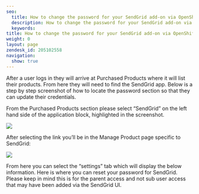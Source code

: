 ```yaml
---
seo:
  title: How to change the password for your SendGrid add-on via OpenShift
  description: How to change the password for your SendGrid add-on via OpenShift
  keywords: 
title: How to change the password for your SendGrid add-on via OpenShift
weight: 0
layout: page
zendesk_id: 205102558
navigation:
  show: true
---
```


After a user logs in they will arrive at Purchased Products where it will list their products. From here they will need to find the SendGrid app. Below is a step by step screenshot of how to locate the password section so that they can update their credentials.

From the Purchased Products section please select “SendGrid” on the left hand side of the application block, highlighted in the screenshot.

![]({{root_url}}/images/openshiftshot1.png)

After selecting the link you’ll be in the Manage Product page specific to SendGrid:

![]({{root_url}}/images/openshiftedit3.png)

From here you can select the “settings” tab which will display the below information. Here is where you can reset your password for SendGrid. Please keep in mind this is for the parent access and not sub user access that may have been added via the SendGrid UI.

 

 

